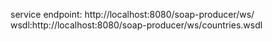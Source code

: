 
service endpoint: http://localhost:8080/soap-producer/ws/
wsdl:http://localhost:8080/soap-producer/ws/countries.wsdl